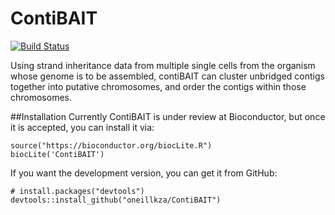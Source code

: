 # ContiBAIT

[![Build Status](https://travis-ci.org/oneillkza/ContiBAIT.svg?branch=master)](https://travis-ci.org/oneillkza/ContiBAIT)

Using strand inheritance data from multiple single cells from the organism whose genome is to be assembled, contiBAIT can cluster unbridged contigs together into putative chromosomes, and order the contigs within those chromosomes.

##Installation
Currently ContiBAIT is under review at Bioconductor, but once it is accepted, you can install it via:

```{r}
source("https://bioconductor.org/biocLite.R")
biocLite('ContiBAIT')
```

If you want the development version, you can get it from GitHub:

```{r}
# install.packages("devtools")
devtools::install_github("oneillkza/ContiBAIT")
```
